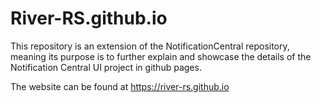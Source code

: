 # River-RS.github.io
This repository is an extension of the NotificationCentral repository, meaning its purpose is to further explain and showcase the details of the Notification Central UI project in github pages.

The website can be found at https://river-rs.github.io

